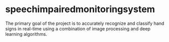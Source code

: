 # speechimpairedmonitoringsystem
The primary goal of the project is to accurately recognize and  classify hand signs in real-time using a combination of image  processing and deep learning algorithms.
